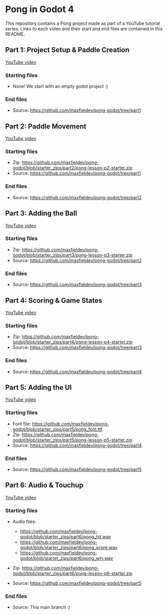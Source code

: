 # Pong in Godot 4
This repository contains a Pong project made as part of a YouTube tutorial series. Links to each video and their start and end files are contained in this README.

## Part 1: Project Setup & Paddle Creation

[YouTube video](https://youtu.be/HV1RHJt_G90)

### Starting files
- None! We start with an empty godot project :)

### End files
- Source: https://github.com/maxfieldev/pong-godot/tree/part1

## Part 2: Paddle Movement

[YouTube video](https://youtu.be/fXTdQZSSGU0)

### Starting files
- Zip: https://github.com/maxfieldev/pong-godot/blob/starter_zips/part2/pong-lesson-p2-starter.zip
- Source: https://github.com/maxfieldev/pong-godot/tree/part1

### End files
- Source: https://github.com/maxfieldev/pong-godot/tree/part2

## Part 3: Adding the Ball

[YouTube video](https://www.youtube.com/watch?v=CykswxSLn5A)

### Starting files
- Zip: https://github.com/maxfieldev/pong-godot/blob/starter_zips/part3/pong-lesson-p3-starter.zip
- Source: https://github.com/maxfieldev/pong-godot/tree/part2

### End files
- Source: https://github.com/maxfieldev/pong-godot/tree/part3

## Part 4: Scoring & Game States

[YouTube video](https://www.youtube.com/watch?v=DuVBUv8D1xk)

### Starting files
- Zip: https://github.com/maxfieldev/pong-godot/blob/starter_zips/part4/pong-lesson-p4-starter.zip
- Source: https://github.com/maxfieldev/pong-godot/tree/part3

### End files
- Source: https://github.com/maxfieldev/pong-godot/tree/part4

## Part 5: Adding the UI

[YouTube video](https://www.youtube.com/watch?v=zHTVDWSnLOo)

### Starting files
- Font file: https://github.com/maxfieldev/pong-godot/blob/starter_zips/part5/pong_font.ttf
- Zip: https://github.com/maxfieldev/pong-godot/blob/starter_zips/part5/pong-lesson-p5-starter.zip
- Source: https://github.com/maxfieldev/pong-godot/tree/part4

### End files
- Source: https://github.com/maxfieldev/pong-godot/tree/part5

## Part 6: Audio & Touchup

[YouTube video](https://youtu.be/MJqBjBTPNs0)

### Starting files
- Audio files:
  - https://github.com/maxfieldev/pong-godot/blob/starter_zips/part6/pong_hit.wav
  - https://github.com/maxfieldev/pong-godot/blob/starter_zips/part6/pong_score.wav
  - https://github.com/maxfieldev/pong-godot/blob/starter_zips/part6/pong_win.wav

- Zip: https://github.com/maxfieldev/pong-godot/blob/starter_zips/part6/pong-lesson-p6-starter.zip

- Source: https://github.com/maxfieldev/pong-godot/tree/part5

### End files
- Source: This main branch :)

